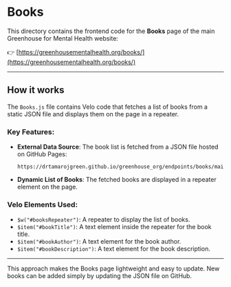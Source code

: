 # Books

This directory contains the frontend code for the **Books** page of the main Greenhouse for Mental Health website:

👉 [https://greenhousementalhealth.org/books/](https://greenhousementalhealth.org/books/)

---

## How it works

The `Books.js` file contains Velo code that fetches a list of books from a static JSON file and displays them on the page in a repeater.

### Key Features:

-   **External Data Source**: The book list is fetched from a JSON file hosted on GitHub Pages:
    ```
    https://drtamarojgreen.github.io/greenhouse_org/endpoints/books/main.json
    ```
-   **Dynamic List of Books**: The fetched books are displayed in a repeater element on the page.

### Velo Elements Used:

-   `$w("#booksRepeater")`: A repeater to display the list of books.
-   `$item("#bookTitle")`: A text element inside the repeater for the book title.
-   `$item("#bookAuthor")`: A text element for the book author.
-   `$item("#bookDescription")`: A text element for the book description.

---

This approach makes the Books page lightweight and easy to update. New books can be added simply by updating the JSON file on GitHub.

